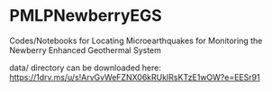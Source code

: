 # PMLPNewberryEGS
Codes/Notebooks for Locating Microearthquakes for Monitoring the Newberry Enhanced Geothermal System

data/ directory can be downloaded here: https://1drv.ms/u/s!ArvGvWeFZNX06kRUkIRsKTzE1wOW?e=EESr91
